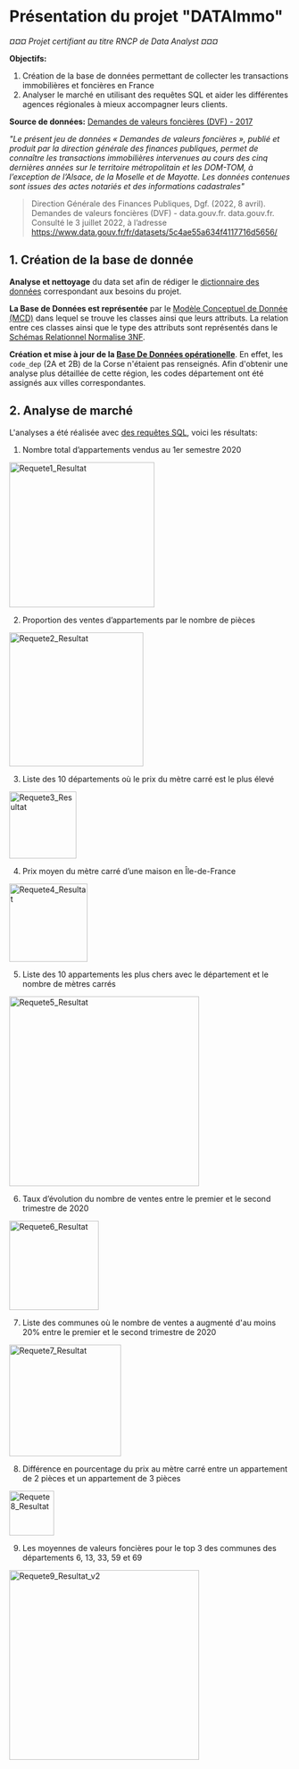 # Présentation du projet "DATAImmo"

*¤¤¤ Projet certifiant au titre RNCP de Data Analyst ¤¤¤*

**Objectifs:** 
1. Création de la base de données permettant de collecter les transactions immobilières et foncières en France
2. Analyser le marché en utilisant des requêtes SQL et aider les différentes agences régionales à mieux accompagner leurs clients.

**Source de données:** [Demandes de valeurs foncières (DVF) - 2017](https://www.data.gouv.fr/fr/datasets/5c4ae55a634f4117716d5656/)

*"Le présent jeu de données « Demandes de valeurs foncières », publié et produit par la direction générale des finances publiques, permet de connaître les transactions immobilières intervenues au cours des cinq dernières années sur le territoire métropolitain et les DOM-TOM, à l’exception de l’Alsace, de la Moselle et de Mayotte. Les données contenues sont issues des actes notariés et des informations cadastrales"*
>Direction Générale des Finances Publiques, Dgf. (2022, 8 avril). Demandes de valeurs foncières (DVF) - data.gouv.fr. data.gouv.fr. Consulté le 3 juillet 2022, à l’adresse https://www.data.gouv.fr/fr/datasets/5c4ae55a634f4117716d5656/

## 1. Création de la base de donnée

**Analyse et nettoyage** du data set afin de rédiger le [dictionnaire des données](1_DATAImmo_DictionnaireDonnees.pdf) correspondant aux besoins du projet.

**La Base de Données est représentée** par le [Modèle Conceptuel de Donnée (MCD)](2_DATAImmo_ModeleConceptuelDonnees.pdf) dans lequel se trouve les classes ainsi que leurs attributs. La relation entre ces classes ainsi que le type des attributs sont représentés dans le [Schémas Relationnel Normalise 3NF](3_DATAImmo_SchemasRelationnelNormalise3NF.pdf).

**Création et mise à jour de la [Base De Données opérationelle](4_DATAImmo_BDD_Operationnelle.sql)**. En effet, les `code_dep` (2A et 2B) de la Corse n'étaient pas renseignés. Afin d'obtenir une analyse plus détaillée de cette région, les codes département ont été assignés aux villes correspondantes.

## 2. Analyse de marché

L'analyses a été réalisée avec [des requêtes SQL](5_DATAImmo_Requetes.sql), voici les résultats:

1. Nombre total d’appartements vendus au 1er semestre 2020
<img width="260" alt="Requete1_Resultat" src="https://user-images.githubusercontent.com/113794754/193700868-59f5bd8c-facf-4892-800a-fa74a80f82ca.png">

2. Proportion des ventes d’appartements par le nombre de pièces
<img width="240" alt="Requete2_Resultat" src="https://user-images.githubusercontent.com/113794754/193701078-766964b6-6973-4fa4-84ed-7ba01df0cde7.png">

3. Liste des 10 départements où le prix du mètre carré est le plus élevé
<img width="120" alt="Requete3_Resultat" src="https://user-images.githubusercontent.com/113794754/193701179-8a3156c9-e195-46ea-bd76-60323eb089a0.png">

4. Prix moyen du mètre carré d’une maison en Île-de-France
<img width="140" alt="Requete4_Resultat" src="https://user-images.githubusercontent.com/113794754/193701208-25865a11-813d-496d-9844-6890892e3b53.png">

5. Liste des 10 appartements les plus chers avec le département et le nombre de mètres carrés
<img width="340" alt="Requete5_Resultat" src="https://user-images.githubusercontent.com/113794754/193701236-0b7a30be-2134-4f7a-bb7b-96d53e07973e.png">

6. Taux d’évolution du nombre de ventes entre le premier et le second trimestre de 2020
<img width="160" alt="Requete6_Resultat" src="https://user-images.githubusercontent.com/113794754/193701267-bc15f547-3fc5-4fa8-969c-2d270027e625.png">

7. Liste des communes où le nombre de ventes a augmenté d'au moins 20% entre le premier et le second trimestre de 2020
<img width="200" alt="Requete7_Resultat" src="https://user-images.githubusercontent.com/113794754/193702632-459380f7-1339-42c4-a30b-51aab66a3482.png">

8. Différence en pourcentage du prix au mètre carré entre un appartement de 2 pièces et un appartement de 3 pièces
<img width="80" alt="Requete8_Resultat" src="https://user-images.githubusercontent.com/113794754/193701310-22775c8f-b066-429f-b4d7-fb9f6a7e657c.png">

9. Les moyennes de valeurs foncières pour le top 3 des communes des départements 6, 13, 33, 59 et 69
<img width="340" alt="Requete9_Resultat_v2" src="https://user-images.githubusercontent.com/113794754/193702255-d1e10bfd-f8f9-41ac-bae3-5a017da0b222.png">

